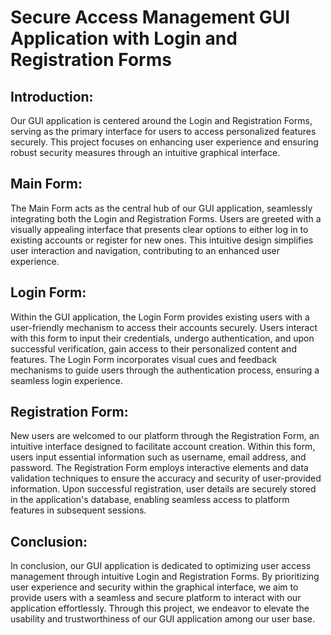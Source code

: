 # Secure Access Management GUI Application with Login and Registration Forms

## Introduction:
Our GUI application is centered around the Login and Registration Forms, serving as the primary interface for users to access personalized features securely. This project focuses on enhancing user experience and ensuring robust security measures through an intuitive graphical interface.

## Main Form:
The Main Form acts as the central hub of our GUI application, seamlessly integrating both the Login and Registration Forms. Users are greeted with a visually appealing interface that presents clear options to either log in to existing accounts or register for new ones. This intuitive design simplifies user interaction and navigation, contributing to an enhanced user experience.

## Login Form:
Within the GUI application, the Login Form provides existing users with a user-friendly mechanism to access their accounts securely. Users interact with this form to input their credentials, undergo authentication, and upon successful verification, gain access to their personalized content and features. The Login Form incorporates visual cues and feedback mechanisms to guide users through the authentication process, ensuring a seamless login experience.

## Registration Form:
New users are welcomed to our platform through the Registration Form, an intuitive interface designed to facilitate account creation. Within this form, users input essential information such as username, email address, and password. The Registration Form employs interactive elements and data validation techniques to ensure the accuracy and security of user-provided information. Upon successful registration, user details are securely stored in the application's database, enabling seamless access to platform features in subsequent sessions.

## Conclusion:
In conclusion, our GUI application is dedicated to optimizing user access management through intuitive Login and Registration Forms. By prioritizing user experience and security within the graphical interface, we aim to provide users with a seamless and secure platform to interact with our application effortlessly. Through this project, we endeavor to elevate the usability and trustworthiness of our GUI application among our user base.






